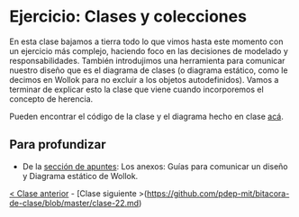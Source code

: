 # Ejercicio: Clases y colecciones

En esta clase bajamos a tierra todo lo que vimos hasta este momento con un ejercicio más complejo,
 haciendo foco en las decisiones de modelado y responsabilidades. También introdujimos una herramienta para comunicar nuestro diseño que es el diagrama de clases (o diagrama estático, como le decimos en Wollok para no excluir a los objetos autodefinidos). Vamos a terminar de explicar esto la clase que viene cuando incorporemos el concepto de herencia.

Pueden encontrar el código de la clase y el diagrama hecho en clase  [acá](https://github.com/pdep-mit/ejemplos-de-clase-wollok/tree/master/ejemplos-de-clase/src/clase5).

## Para profundizar

- De la [sección de apuntes](http://www.pdep.com.ar/material/apuntes): Los anexos: Guías para comunicar un diseño y Diagrama estático de Wollok.

[< Clase anterior](https://github.com/pdep-mit/bitacora-de-clase/blob/master/clase-20.md) - [Clase siguiente >(https://github.com/pdep-mit/bitacora-de-clase/blob/master/clase-22.md)
